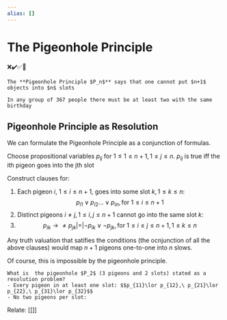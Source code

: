 ```yaml
---
alias: []
---
```

# The Pigeonhole Principle
❌✔️✅📗
```ad-concept
The **Pigeonhole Principle $P_n$** says that one cannot put $n+1$ objects into $n$ slots
```
```ad-example
In any group of 367 people there must be at least two with the same birthday
```

## Pigeonhole Principle as Resolution
We can formulate the Pigeonhole Principle as a conjunction of formulas.

Choose propositional variables $p_{ij}$ for $1\leq 1 \leq n+1, 1 \leq j \leq n$.
$p_{ij}$ is true iff the ith pigeon goes into the jth slot

Construct clauses for:
1. Each pigeon $i$, $1 \leq i \leq n +1$, goes into some slot $k, 1 \leq k \leq n$:
 $$p_{i1} \lor p_{i2}... \lor p_{in}, \text{for  $1 \leq i \leq n +1$}$$
 2. Distinct pigeons $i\neq j, 1 \leq i, j \leq n+1$ cannot go into the same slot $k$:
 3. $$p_{ik} \to \neq p_{jk} |=| \neg p_{ik} \lor \neg p_{jk}, \text{for  $1 \leq i \le j \leq n +1, 1 \leq k \leq n$}$$


Any truth valuation that satifies the conditions (the ocnjunction of all the above clauses) would map $n+1$ pigeons one-to-one into $n$ slows.

Of course, this is impossible by the pigeonhole principle.

```ad-example
What is  the pigeonhole $P_2$ (3 pigeons and 2 slots) stated as a resolution problem?
- Every pigeon in at least one slot: $$p_{11}\lor p_{12},\ p_{21}\lor p_{22},\ p_{31}\lor p_{32}$$
- No two pigeons per slot: 

```
Relate: [[]]